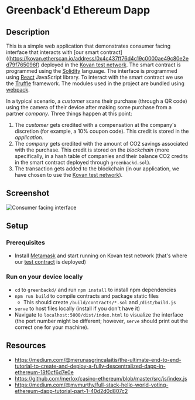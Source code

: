 
# Greenback'd Ethereum Dapp

## Description
This is a simple web application that demonstrates consumer facing interface that interacts with [our smart contract]((https://kovan.etherscan.io/address/0x4c437ff76d4c19c0000ae49c80e2ed79f765096f) deployed in the [Kovan test network](https://kovan-testnet.github.io/website/). The smart contract is programmed using the [Solidity](https://solidity.readthedocs.io/en/v0.4.23/#) language. The interface is programmed using [React](https://reactjs.org/) JavaScript library. To interact with the smart contract we use the [Truffle](http://truffleframework.com/) framework. The modules used in the project are bundled using [webpack](https://webpack.js.org/).


 In a typical scenario, a *customer* scans their purchase (through a QR code) using the camera of their device after making some purchase from a partner *company*. Three things happen at this point:

1. The *customer* gets credited with a compensation at the company's discretion (for example, a 10% coupon code). This credit is stored in the *application*.
2. The *company* gets credited with the amount of CO2 savings associated with the purchase. This credit is stored on the *blockchain* (more specifically, in a hash table of companies and their balance CO2 credits in the smart contract deployed through `greenbackd.sol`). 
3. The transaction gets added to the blockchain (in our application, we have chosen to use the [Kovan test network](https://kovan-testnet.github.io/website/)).

## Screenshot

![Consumer facing interface](./img/screenshot.png "Screenshot")

## Setup

### Prerequisites
* Install [Metamask](https://metamask.io/) and start running on Kovan test network (that's where our [test contract](https://kovan.etherscan.io/address/0x4c437ff76d4c19c0000ae49c80e2ed79f765096f) is deployed)

### Run on your device locally 
* `cd` to `greenbackd/` and run `npm install` to install npm dependencies
* `npm run build` to compile contracts and package static files
    * This should create `/build/contracts/*.sol` and `/dist/build.js`
* `serve` to host files locally (install if you don't have it)
*  Navigate to `localhost:5000/dist/index.html` to visualize the interface (the port number might be different; however, `serve` should print out the correct one for your machine).

## Resources
* https://medium.com/@merunasgrincalaitis/the-ultimate-end-to-end-tutorial-to-create-and-deploy-a-fully-descentralized-dapp-in-ethereum-18f0cf6d7e0e
* https://github.com/merlox/casino-ethereum/blob/master/src/js/index.js
* https://medium.com/@mvmurthy/full-stack-hello-world-voting-ethereum-dapp-tutorial-part-1-40d2d0d807c2